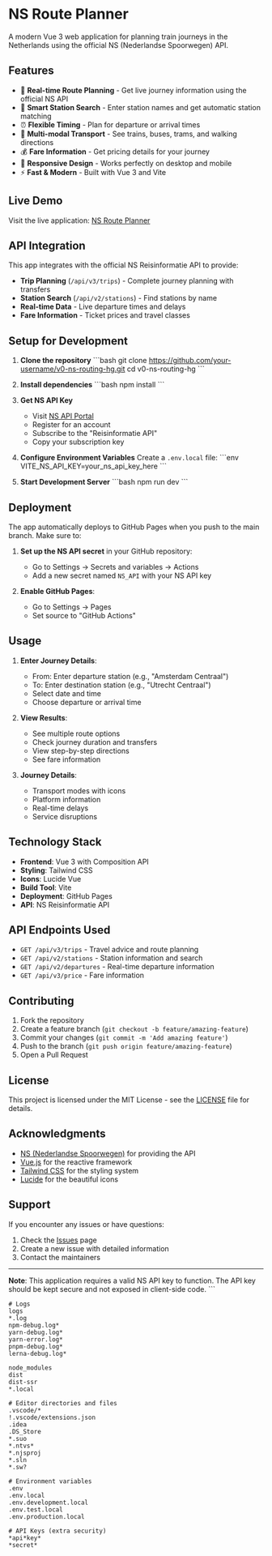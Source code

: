 # NS Route Planner

A modern Vue 3 web application for planning train journeys in the Netherlands using the official NS (Nederlandse Spoorwegen) API.

## Features

- 🚂 **Real-time Route Planning** - Get live journey information using the official NS API
- 🎯 **Smart Station Search** - Enter station names and get automatic station matching
- ⏰ **Flexible Timing** - Plan for departure or arrival times
- 🚌 **Multi-modal Transport** - See trains, buses, trams, and walking directions
- 💰 **Fare Information** - Get pricing details for your journey
- 📱 **Responsive Design** - Works perfectly on desktop and mobile
- ⚡ **Fast & Modern** - Built with Vue 3 and Vite

## Live Demo

Visit the live application: [NS Route Planner](https://your-username.github.io/v0-ns-routing-hg/)

## API Integration

This app integrates with the official NS Reisinformatie API to provide:

- **Trip Planning** (`/api/v3/trips`) - Complete journey planning with transfers
- **Station Search** (`/api/v2/stations`) - Find stations by name
- **Real-time Data** - Live departure times and delays
- **Fare Information** - Ticket prices and travel classes

## Setup for Development

1. **Clone the repository**
   \`\`\`bash
   git clone https://github.com/your-username/v0-ns-routing-hg.git
   cd v0-ns-routing-hg
   \`\`\`

2. **Install dependencies**
   \`\`\`bash
   npm install
   \`\`\`

3. **Get NS API Key**
   - Visit [NS API Portal](https://apiportal.ns.nl/)
   - Register for an account
   - Subscribe to the "Reisinformatie API"
   - Copy your subscription key

4. **Configure Environment Variables**
   Create a `.env.local` file:
   \`\`\`env
   VITE_NS_API_KEY=your_ns_api_key_here
   \`\`\`

5. **Start Development Server**
   \`\`\`bash
   npm run dev
   \`\`\`

## Deployment

The app automatically deploys to GitHub Pages when you push to the main branch. Make sure to:

1. **Set up the NS API secret** in your GitHub repository:
   - Go to Settings → Secrets and variables → Actions
   - Add a new secret named `NS_API` with your NS API key

2. **Enable GitHub Pages**:
   - Go to Settings → Pages
   - Set source to "GitHub Actions"

## Usage

1. **Enter Journey Details**:
   - From: Enter departure station (e.g., "Amsterdam Centraal")
   - To: Enter destination station (e.g., "Utrecht Centraal")
   - Select date and time
   - Choose departure or arrival time

2. **View Results**:
   - See multiple route options
   - Check journey duration and transfers
   - View step-by-step directions
   - See fare information

3. **Journey Details**:
   - Transport modes with icons
   - Platform information
   - Real-time delays
   - Service disruptions

## Technology Stack

- **Frontend**: Vue 3 with Composition API
- **Styling**: Tailwind CSS
- **Icons**: Lucide Vue
- **Build Tool**: Vite
- **Deployment**: GitHub Pages
- **API**: NS Reisinformatie API

## API Endpoints Used

- `GET /api/v3/trips` - Travel advice and route planning
- `GET /api/v2/stations` - Station information and search
- `GET /api/v2/departures` - Real-time departure information
- `GET /api/v3/price` - Fare information

## Contributing

1. Fork the repository
2. Create a feature branch (`git checkout -b feature/amazing-feature`)
3. Commit your changes (`git commit -m 'Add amazing feature'`)
4. Push to the branch (`git push origin feature/amazing-feature`)
5. Open a Pull Request

## License

This project is licensed under the MIT License - see the [LICENSE](LICENSE) file for details.

## Acknowledgments

- [NS (Nederlandse Spoorwegen)](https://www.ns.nl/) for providing the API
- [Vue.js](https://vuejs.org/) for the reactive framework
- [Tailwind CSS](https://tailwindcss.com/) for the styling system
- [Lucide](https://lucide.dev/) for the beautiful icons

## Support

If you encounter any issues or have questions:

1. Check the [Issues](https://github.com/your-username/v0-ns-routing-hg/issues) page
2. Create a new issue with detailed information
3. Contact the maintainers

---

**Note**: This application requires a valid NS API key to function. The API key should be kept secure and not exposed in client-side code.
\`\`\`

```plaintext file=".gitignore"
# Logs
logs
*.log
npm-debug.log*
yarn-debug.log*
yarn-error.log*
pnpm-debug.log*
lerna-debug.log*

node_modules
dist
dist-ssr
*.local

# Editor directories and files
.vscode/*
!.vscode/extensions.json
.idea
.DS_Store
*.suo
*.ntvs*
*.njsproj
*.sln
*.sw?

# Environment variables
.env
.env.local
.env.development.local
.env.test.local
.env.production.local

# API Keys (extra security)
*api*key*
*secret*
